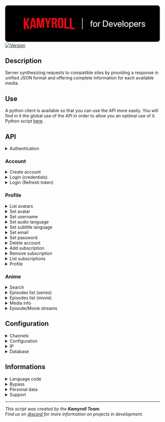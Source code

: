![Kamyroll-Developers](/resource/kamyroll_developers.png?raw=true)  
[![Version](https://img.shields.io/badge/Version-v3.18.0-green.svg)](https://shields.io/)
## Description
Server synthesizing requests to compatible sites by providing a response in unified JSON format and offering complete information for each available media.

## Use
A python client is available so that you can use the API more easily. You will find in it the global use of the API in order to allow you an optimal use of it. Python script [here](/python/main.py).


## API
<details><summary>Authentication</summary>

````yml
BASE_URL: 'https://kamyroll.herokuapp.com'
USER_AGENT: Kamyroll/3.18.0 Android/7.1.2 okhttp/4.9.1  
BASIC_AUTHORIZATION: Basic vrvluizpdr2eby+RjSKM17dOLacExxq1HAERdxQDO6+2pHvFHTKKnByPD7b6kZVe1dJXifb6SG5NWMz49ABgJA==  
````
</details>


### Account
<details><summary>Create account</summary>

Request
```https
  POST /accounts/v2
```
Headers
````json
{
  "user-agent": "USER_AGENT",
  "authorization": "BASIC_AUTHORIZATION"
}
````
Body
````json
{
  "email": "EMAIL",
  "password": "PASSWORD"
}
````
</details>

<details><summary>Login (credentials)</summary>

Request
```https
  POST /auth/v1/token
```
Headers
````json
{
  "user-agent": "USER_AGENT",
  "authorization": "BASIC_AUTHORIZATION"
}
````
Body
````json
{
  "email": "EMAIL",
  "password": "PASSWORD",
  "grant_type": "password",
  "scope": "offline_access"
}
````
</details>

<details><summary>Login (Refresh token)</summary>

Request
```https
  POST /auth/v1/token
```
Headers
````json
{
  "user-agent": "USER_AGENT",
  "authorization": "BASIC_AUTHORIZATION"
}
````
Body
````json
{
  "refresh_token": "REFRESH_TOKEN",
  "grant_type": "refresh_token",
  "scope": "offline_access"
}
````
</details>


### Profile
<details><summary>List avatars</summary>

Request
```https
  GET /assets/v1/avatar
```
Headers
````json
{
  "user-agent": "USER_AGENT",
  "authorization": "BEARER_AUTHORIZATION"
}
````
</details>

<details><summary>Set avatar</summary>

Request
```https
  PUT /accounts/v1/me/profile
```
Headers
````json
{
  "user-agent": "USER_AGENT",
  "authorization": "BEARER_AUTHORIZATION"
}
````
Body
````json
{
  "avatar": "AVATAR"
}
````
</details>

<details><summary>Set username</summary>

Request
```https
  PUT /accounts/v1/me/profile
```
Headers
````json
{
  "user-agent": "USER_AGENT",
  "authorization": "BEARER_AUTHORIZATION"
}
````
Body
````json
{
  "username": "USERNAME"
}
````
</details>

<details><summary>Set audio language</summary>

Request
```https
  PUT /accounts/v1/me/profile
```
Headers
````json
{
  "user-agent": "USER_AGENT",
  "authorization": "BEARER_AUTHORIZATION"
}
````
Body
````json
{
  "preferred_audio_language": "LOCALE"
}
````
</details>

<details><summary>Set subtitle language</summary>

Request
```https
  PUT /accounts/v1/me/profile
```
Headers
````json
{
  "user-agent": "USER_AGENT",
  "authorization": "BEARER_AUTHORIZATION"
}
````
Body
````json
{
  "preferred_subtitle_language": "LOCALE"
}
````
</details>

<details><summary>Set email</summary>

Request
```https
  PUT /accounts/v1/me/credentials
```
Headers
````json
{
  "user-agent": "USER_AGENT",
  "authorization": "BEARER_AUTHORIZATION"
}
````
Body
````json
{
  "current_password": "PASSWORD",
  "email": "EMAIL"
}
````
</details>

<details><summary>Set password</summary>

Request
```https
  PUT /accounts/v1/me/credentials
```
Headers
````json
{
  "user-agent": "USER_AGENT",
  "authorization": "BEARER_AUTHORIZATION"
}
````
Body
````json
{
  "current_password": "PASSWORD",
  "password": "PASSWORD"
}
````
</details>

<details><summary>Delete account</summary>

Request
```https
  PUT /accounts/v1/me/credentials
```
Headers
````json
{
  "user-agent": "USER_AGENT",
  "authorization": "BEARER_AUTHORIZATION"
}
````
Body
````json
{
  "current_password": "PASSWORD",
  "scope": "delete_profile"
}
````
</details>

<details><summary>Add subscription</summary>

Request
```https
  PUT /accounts/v1/me/credentials
```
Headers
````json
{
  "user-agent": "USER_AGENT",
  "authorization": "BEARER_AUTHORIZATION"
}
````
Body
````json
{
  "current_password": "PASSWORD",
  "channel_id": "CHANNEL_ID",
  "email": "EMAIL",
  "password": "PASSWORD",
  "scope": "add_channel"
}
````
</details>

<details><summary>Remove subscription</summary>

Request
```https
  PUT /accounts/v1/me/credentials
```
Headers
````json
{
  "user-agent": "USER_AGENT",
  "authorization": "BEARER_AUTHORIZATION"
}
````
Body
````json
{
  "current_password": "PASSWORD",
  "channel_id": "CHANNEL_ID",
  "scope": "remove_channel"
}
````
</details>

<details><summary>List subscriptions</summary>

Request
```https
  GET /subs/v1/subscriptions
```
Headers
````json
{
  "user-agent": "USER_AGENT",
  "authorization": "BEARER_AUTHORIZATION"
}
````
</details>

<details><summary>Profile</summary>

Request
```https
  GET /accounts/v1/me/profile
```
Headers
````json
{
  "user-agent": "USER_AGENT",
  "authorization": "BEARER_AUTHORIZATION"
}
````
</details>


### Anime
<details><summary>Search</summary>

Request
```https
  GET /content/v1/search
```
Headers
````json
{
  "user-agent": "USER_AGENT",
  "authorization": "BEARER_AUTHORIZATION"
}
````
Queries
````json
{
  "channel_id": "CHANNEL_ID",
  "query": "QUERY",
  "limit": "LIMIT",
  "locale": "LOCALE"
}
````
</details>

<details><summary>Episodes list (series)</summary>

Request
```https
  GET /content/v1/seasons
```
Headers
````json
{
  "user-agent": "USER_AGENT",
  "authorization": "BEARER_AUTHORIZATION"
}
````
Queries
````json
{
  "channel_id": "CHANNEL_ID",
  "id": "SERIES_ID",
  "locale": "LOCALE"
}
````
</details>

<details><summary>Episodes list (movie)</summary>

Request
```https
  GET /content/v1/movies
```
Headers
````json
{
  "user-agent": "USER_AGENT",
  "authorization": "BEARER_AUTHORIZATION"
}
````
Queries
````json
{
  "channel_id": "CHANNEL_ID",
  "id": "MOVIE_ID",
  "locale": "LOCALE"
}
````
</details>

<details><summary>Media info</summary>

Request
```https
  GET /content/v1/media
```
Headers
````json
{
  "user-agent": "USER_AGENT",
  "authorization": "BEARER_AUTHORIZATION"
}
````
Queries
````json
{
  "channel_id": "CHANNEL_ID",
  "id": "MEDIA_ID",
  "locale": "LOCALE"
}
````
</details>

<details><summary>Episode/Movie streams</summary>

Request
```https
  GET /videos/v1/streams
```
Headers
````json
{
  "user-agent": "USER_AGENT",
  "authorization": "BEARER_AUTHORIZATION"
}
````
Queries
````json
{
  "channel_id": "CHANNEL_ID",
  "id": "MEDIA_ID",
  "locale": "LOCALE",
  "type": "TYPE"
}
````
</details>


## Configuration
<details><summary>Channels</summary>

Request
```https
  GET /index/v1/channels
```
Headers
````json
{
  "user-agent": "USER_AGENT",
  "authorization": "BEARER_AUTHORIZATION"
}
````
</details>

<details><summary>Configuration</summary>

Request
```https
  GET /index/v1/config
```
Headers
````json
{
  "user-agent": "USER_AGENT",
  "authorization": "BEARER_AUTHORIZATION"
}
````
</details>

<details><summary>IP</summary>

Request
```https
  GET /index/v2/ip
```
Headers
````json
{
  "user-agent": "USER_AGENT",
  "authorization": "BEARER_AUTHORIZATION"
}
````
</details>

<details><summary>Database</summary>

Request
```https
  GET /index/v2/database
```
Headers
````json
{
  "user-agent": "USER_AGENT",
  "authorization": "BEARER_AUTHORIZATION"
}
````
</details>


## Informations
<details><summary>Language code</summary>

| Code      | Language               |
| :-------- | :--------------------- |
| `ar-SA`   | Arabic (Saudi Arabia)  |
| `de-DE`   | German                 |
| `en-US`   | English (USA)          |
| `es-419`  | Spanish                |
| `es-ES`   | Spanish (Spain)        |
| `fr-FR`   | French (France)        |
| `it-IT`   | Italian                |
| `pt-BR`   | Portuguese (Brazil)    |
| `pt-PT`   | Portuguese (Portugal)  |
| `ru-RU`   | Russian                |
| `zh-CN`   | Chinese                |
| `tr-TR`   | Turkish                |
| `ar-ME`   | Arabic (Montenegro)    |
| `ja-JP`   | Japanese               |
| ``        | Off                    |

</details>

<details><summary>Bypass</summary>

## Working
The bypass consists of being able to unlock access to videos reserved for paying subscribers on the various price-based services. However, this is not a bug or a fault of the sites. The bypass works using real paid accounts that allow you to generate streaming links thanks to them. This service is offered for free although it is a real cost, that's why not all platforms are supported or the bypass may be unavailable for some of them.

## Identification
The bypass is associated with accounts internal to the script, it does not use credentials data from other API users. Bypass credentials are not disclosed in any way and may be removed at the donor's request if desired.
</details>

<details><summary>Personal data</summary>

Adding a subscription to a service in order to use your personal account if desired requires saving credentials on the API. However, this information is protected (RSA encrypted) and can only be used through your kamyroll account. Once saved, it is possible to withdraw and modify them but not to obtain them in order to ensure the integrity of the data.
</details>

<details><summary>Support</summary>

If you like the service, you have several possibilities to help us by contacting us on our discord server.
To support us, you can:
- Donate money to ensure bypass longevity and developer support
- Share your premium account credentials for use as a bypass
- Talk about us to developers or communities
</details>


---
*This script was created by the __Kamyroll Team__.  
Find us on [discord](https://discord.com/invite/g6JzYbh) for more information on projects in development.*
